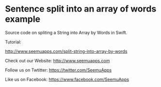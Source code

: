 Sentence split into an array of words example
==============================

Source code on spliting a String into Array by Words in Swift.

Tutorial:

http://www.seemuapps.com/split-string-into-array-by-words

Check out our Website: http://www.seemuapps.com

Follow us on Twtitter: https://twitter.com/SeemuApps

Like us on Facebook: https://www.facebook.com/SeemuApps
